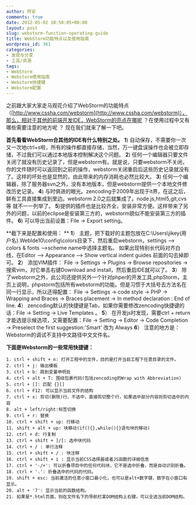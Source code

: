 ```yaml
---
author: 阿安
comments: true
date: 2012-05-02 10:50:05+00:00
layout: post
slug: webstorm-function-operating-guide
title: WebStorm功能特点以及使用指南
wordpress_id: 361
categories:
- 发现与分享
- 工具/资源
tags:
- WebStorm
- Webstorm使用指南
- Webstorm快捷键
- Webstorm配置
---
```


之前跟大家大家走马观花介绍了WebStorm的功能特点（[http://www.cssha.com/webstorm](http://www.cssha.com/webstorm)），那么，相对于其他的前端开发IDE，WebStorm的亮点在哪呢 ？在使用过程中又有哪些需要注意的地方呢 ？ 现在我们就来了解一下吧。<!-- more -->

**首先看看WebStorm合其他的IDE有什么特别之处。**
**1**) 自动保存，不需要你一次又一次地ctrl+s啦，所有的操作都直接存储，当然，万一键盘误操作也会被立即存储，不过我们可以通过本地版本控制解决这个问题。
**2**) 任何一个编辑器只要文件关闭了就没有历史记录了，但是webstorm有。就是说，只要webstorm不关闭，你的文件随时可以返回到之前的操作，webstorm关闭重启后这些历史记录就没有了。这样的坏处也是显然的，由此带来的内存消耗也必然比较大。
**3**) 任何一个编辑器，除了服务器svn之外，没有本地版本，但是webstorm提供一个本地文件修改历史记录。
**4**) 与时俱进的眼光。zencoding于2009年出现于it界，在这之后，鲜有工具直接集成到里边。webstorm 2.0之后就集成了。node.js,html5,git,cvs等 就不一一列举了。 
**5**)提供的插件也是比较齐全，安装非常方便。这样带来了另外的问题，以前的eclipse是安装第三方的，webstorm貌似不能安装第三方的插件。
**6**) 可以导出当前设置：File -> Export setting。 

**截下来是配置和使用： **
**1**） 主题，把下载好的主题包放在C:\Users\jikey(用户名)\.WebIde10\config\colors目录下，然后重启webstorm，settings --> colors & fonts -->scheme name中选择主题名。
如果出现特别长代码对齐白线，在Editor --> Appearance --> Show vertical indent guides 前面的勾去掉即可。
**2**） 添加VIM插件：
File -> Settings -> Plugins -> Browse repositories -> 搜索vim，对它单击右键Download and install，然后重启IDE就可以了。
**3**） 除了webstorm之外，此公司还提供另外一个针对phper的开发工具,phpStorm，主页上说明，phpstorm包括所有webstorm的功能。但是习惯于大括号去方法名在同一行显示，所以还得配置：
File -> Settings -> code style -> PHP -> Wrapping and Braces -> Braces placement ->
In method declaration : End of line. 
**4**） zencoding默认的快捷键是Tab，如果你需要修改zencoding快捷键的话：File -> Setting -> Live Templates 。
**5**） 在开发js时发现，需要ctrl + return 才能选提示候选项，又需要配置：File -> Setting -> Editor -> Code Completion -> Preselect the first suggestion:'Smart' 改为 Always
**6**） 注意的地方是：Webstorm的调试不支持中文路径中文文件名。

**下面是Webstorm的一些常用快捷键：**

    
    
    1. ctrl + shift + n: 打开工程中的文件，目的是打开当前工程下任意目录的文件。
    2. ctrl + j: 输出模板
    3. ctrl + b: 跳到变量申明处
    4. ctrl + alt + T: 围绕包裹代码(包括zencoding的Wrap with Abbreviation)
    5. ctrl + []: 匹配 {}[]
    6. ctrl + F12: 可以显示当前文件的结构 
    7. ctrl + x: 剪切(删除)行，不选中，直接剪切整个行，如果选中部分内容则剪切选中的内容
    8. alt + left/right:标签切换
    9. ctrl + r: 替换
    10. ctrl + shift + up: 行移动
    11. shift + alt + up: 块移动(if(){},while(){}语句块的移动)
    12. ctrl + d: 行复制
    13. ctrl + shift + ]/[: 选中块代码
    14. ctrl + / : 单行注释
    15. ctrl + shift + / : 块注释
    16. ctrl + shift + i : 显示当前CSS选择器或者JS函数的详细信息
    17. ctrl + '-/+': 可以折叠项目中的任何代码块，它不是选中折叠，而是自动识别折叠。
    18. ctrl + '.': 折叠选中的代码的代码。
    19. shift + esc: 当前激活的任意小窗口最小化，也可以是alt+数字键，数字在小窗口有显示。
    20. alt + '7': 显示当前的函数结构。
    21. 如果是*.html页面，则在文件名下的导航栏某DOM结构上右键，可以全选当前DOM结构。
    
